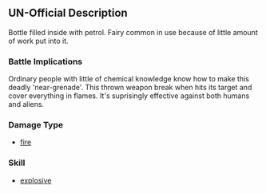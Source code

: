 ## UN-Official Description

Bottle filled inside with petrol. Fairy common in use because of little
amount of work put into it.

### Battle Implications

Ordinary people with little of chemical knowledge know how to make this
deadly 'near-grenade'. This thrown weapon break when hits its target and
cover everything in flames. It's suprisingly effective against both
humans and aliens.

### Damage Type

- [fire](Damage/fire "wikilink")

### Skill

- [explosive](Skills/explosive "wikilink")